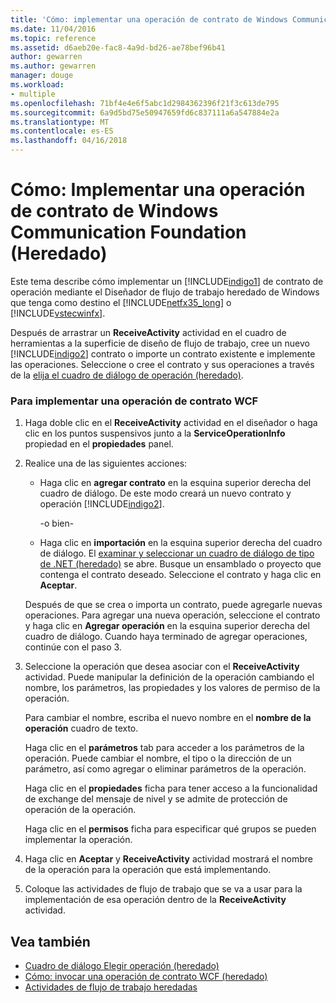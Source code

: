 ```yaml
---
title: 'Cómo: implementar una operación de contrato de Windows Communication Foundation (heredado) | Documentos de Microsoft'
ms.date: 11/04/2016
ms.topic: reference
ms.assetid: d6aeb20e-fac8-4a9d-bd26-ae78bef96b41
author: gewarren
ms.author: gewarren
manager: douge
ms.workload:
- multiple
ms.openlocfilehash: 71bf4e4e6f5abc1d2984362396f21f3c613de795
ms.sourcegitcommit: 6a9d5bd75e50947659fd6c837111a6a547884e2a
ms.translationtype: MT
ms.contentlocale: es-ES
ms.lasthandoff: 04/16/2018
---
```

# <a name="how-to-implement-a-windows-communication-foundation-contract-operation-legacy"></a>Cómo: Implementar una operación de contrato de Windows Communication Foundation (Heredado)
Este tema describe cómo implementar un [!INCLUDE[indigo1](../workflow-designer/includes/indigo1_md.md)] de contrato de operación mediante el Diseñador de flujo de trabajo heredado de Windows que tenga como destino el [!INCLUDE[netfx35_long](../workflow-designer/includes/netfx35_long_md.md)] o [!INCLUDE[vstecwinfx](../workflow-designer/includes/vstecwinfx_md.md)].

 Después de arrastrar un **ReceiveActivity** actividad en el cuadro de herramientas a la superficie de diseño de flujo de trabajo, cree un nuevo [!INCLUDE[indigo2](../workflow-designer/includes/indigo2_md.md)] contrato o importe un contrato existente e implemente las operaciones. Seleccione o cree el contrato y sus operaciones a través de la [elija el cuadro de diálogo de operación (heredado)](../workflow-designer/choose-operation-dialog-box-legacy.md).

### <a name="to-implement-a-wcf-contract-operation"></a>Para implementar una operación de contrato WCF

1.  Haga doble clic en el **ReceiveActivity** actividad en el diseñador o haga clic en los puntos suspensivos junto a la **ServiceOperationInfo** propiedad en el **propiedades** panel.

2.  Realice una de las siguientes acciones:

    -   Haga clic en **agregar contrato** en la esquina superior derecha del cuadro de diálogo. De este modo creará un nuevo contrato y operación [!INCLUDE[indigo2](../workflow-designer/includes/indigo2_md.md)].

         -o bien-

    -   Haga clic en **importación** en la esquina superior derecha del cuadro de diálogo. El [examinar y seleccionar un cuadro de diálogo de tipo de .NET (heredado)](../workflow-designer/browse-and-select-a-dotnet-type-dialog-box-legacy.md) se abre. Busque un ensamblado o proyecto que contenga el contrato deseado. Seleccione el contrato y haga clic en **Aceptar**.

     Después de que se crea o importa un contrato, puede agregarle nuevas operaciones. Para agregar una nueva operación, seleccione el contrato y haga clic en **Agregar operación** en la esquina superior derecha del cuadro de diálogo. Cuando haya terminado de agregar operaciones, continúe con el paso 3.

3.  Seleccione la operación que desea asociar con el **ReceiveActivity** actividad. Puede manipular la definición de la operación cambiando el nombre, los parámetros, las propiedades y los valores de permiso de la operación.

     Para cambiar el nombre, escriba el nuevo nombre en el **nombre de la operación** cuadro de texto.

     Haga clic en el **parámetros** tab para acceder a los parámetros de la operación. Puede cambiar el nombre, el tipo o la dirección de un parámetro, así como agregar o eliminar parámetros de la operación.

     Haga clic en el **propiedades** ficha para tener acceso a la funcionalidad de exchange del mensaje de nivel y se admite de protección de operación de la operación.

     Haga clic en el **permisos** ficha para especificar qué grupos se pueden implementar la operación.

4.  Haga clic en **Aceptar** y **ReceiveActivity** actividad mostrará el nombre de la operación para la operación que está implementando.

5.  Coloque las actividades de flujo de trabajo que se va a usar para la implementación de esa operación dentro de la **ReceiveActivity** actividad.

## <a name="see-also"></a>Vea también

- [Cuadro de diálogo Elegir operación (heredado)](../workflow-designer/choose-operation-dialog-box-legacy.md)
- [Cómo: invocar una operación de contrato WCF (heredado)](../workflow-designer/how-to-invoke-a-windows-communication-foundation-contract-operation-legacy.md)
- [Actividades de flujo de trabajo heredadas](../workflow-designer/legacy-workflow-activities.md)